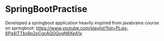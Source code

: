 # SpringBootPractise
Developed a springboot application heavily inspired from javabrains course on springboot: https://www.youtube.com/playlist?list=PLqq-6Pq4lTTbx8p2oCgcAQGQyqN8XeA1x
